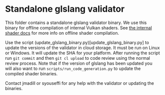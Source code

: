 # Standalone glslang validator

This folder contains a standalone glslang validator binary. We use this binary
for offline compilation of internal Vulkan shaders. See
[the internal shader docs](../../src/libANGLE/renderer/vulkan/shaders/README.md)
for more info on offline shader compilation.

Use the script (update_glslang_binary.py)[update_glslang_binary.py] to update the versions of the
validator in cloud storage. It must be run on Linux or Windows. It will update
the SHA for your platform. After running the script run `git commit` and then
`git cl upload` to code review using the normal review process. Note that if
the version of glslang has been updated you will also want to run
`scripts/run_code_generation.py` to update the compiled shader binaries.

Contact jmadill or syouseffi for any help with the validator or updating the binaries.
